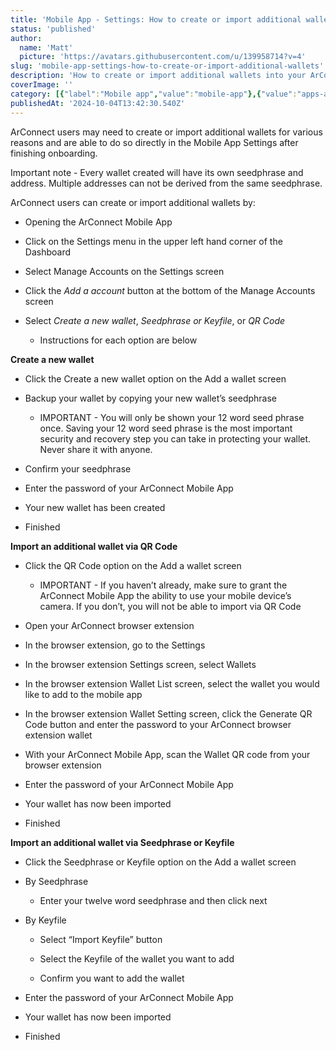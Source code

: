 ```yaml
---
title: 'Mobile App - Settings: How to create or import additional wallets '
status: 'published'
author:
  name: 'Matt'
  picture: 'https://avatars.githubusercontent.com/u/139958714?v=4'
slug: 'mobile-app-settings-how-to-create-or-import-additional-wallets'
description: 'How to create or import additional wallets into your ArConnect Mobile App'
coverImage: ''
category: [{"label":"Mobile app","value":"mobile-app"},{"value":"apps-and-connections","label":"Apps & connections"}]
publishedAt: '2024-10-04T13:42:30.540Z'
---
```


ArConnect users may need to create or import additional wallets for various reasons and are able to do so directly in the Mobile App Settings after finishing onboarding.

Important note - Every wallet created will have its own seedphrase and address. Multiple addresses can not be derived from the same seedphrase.

ArConnect users can create or import additional wallets by:

- Opening the ArConnect Mobile App

- Click on the Settings menu in the upper left hand corner of the Dashboard

- Select Manage Accounts on the Settings screen

- Click the *Add a account* button at the bottom of the Manage Accounts screen

- Select *Create a new wallet*, *Seedphrase or Keyfile*, or *QR Code*

    - Instructions for each option are below

    <!-- -->

**Create a new wallet**

- Click the Create a new wallet option on the Add a wallet screen

- Backup your wallet by copying your new wallet’s seedphrase

    - IMPORTANT - You will only be shown your 12 word seed phrase once. Saving your 12 word seed phrase is the most important security and recovery step you can take in protecting your wallet. Never share it with anyone.

    <!-- -->

- Confirm your seedphrase

- Enter the password of your ArConnect Mobile App

- Your new wallet has been created

- Finished

**Import an additional wallet via QR Code**

- Click the QR Code option on the Add a wallet screen

    - IMPORTANT - If you haven’t already, make sure to grant the ArConnect Mobile App the ability to use your mobile device’s camera. If you don’t, you will not be able to import via QR Code

    <!-- -->

- Open your ArConnect browser extension

- In the browser extension, go to the Settings

- In the browser extension Settings screen, select Wallets

- In the browser extension Wallet List screen, select the wallet you would like to add to the mobile app

- In the browser extension Wallet Setting screen, click the Generate QR Code button and enter the password to your ArConnect browser extension wallet

- With your ArConnect Mobile App, scan the Wallet QR code from your browser extension

- Enter the password of your ArConnect Mobile App

- Your wallet has now been imported

- Finished

**Import an additional wallet via Seedphrase or Keyfile**

- Click the Seedphrase or Keyfile option on the Add a wallet screen

- By Seedphrase

    - Enter your twelve word seedphrase and then click next

    <!-- -->

- By Keyfile

    - Select “Import Keyfile” button

    - Select the Keyfile of the wallet you want to add

    - Confirm you want to add the wallet

    <!-- -->

- Enter the password of your ArConnect Mobile App

- Your wallet has now been imported

- Finished

